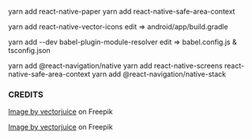 yarn add react-native-paper
yarn add react-native-safe-area-context

yarn add react-native-vector-icons
edit => android/app/build.gradle

yarn add --dev babel-plugin-module-resolver
edit => babel.config.js & tsconfig.json

yarn add @react-navigation/native
yarn add react-native-screens react-native-safe-area-context
yarn add @react-navigation/native-stack


### CREDITS

<a href="https://www.freepik.com/free-vector/access-control-system-abstract-concept_12085707.htm#query=login&position=0&from_view=search&track=sph&uuid=1f30a61a-b0e1-43e4-8907-37d8323521d3">Image by vectorjuice</a> on Freepik

<a href="https://www.freepik.com/free-vector/access-control-system-abstract-concept-vector-illustration-security-system-authorize-entry-login-credentials-electronic-access-password-passphrase-pin-verification-abstract-metaphor_24070702.htm#fromView=search&term=login&track=sph&regularType=vector&page=1&position=17&uuid=644ec9a5-1fff-47cc-84c7-03b965cb1d2f">Image by vectorjuice</a> on Freepik
